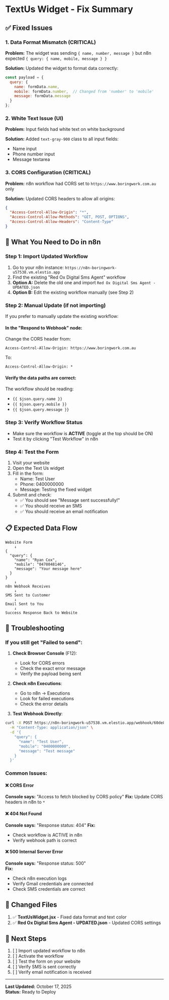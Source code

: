 # TextUs Widget - Fix Summary

## ✅ Fixed Issues

### 1. **Data Format Mismatch** (CRITICAL)
**Problem:** The widget was sending `{ name, number, message }` but n8n expected `{ query: { name, mobile, message } }`

**Solution:** Updated the widget to format data correctly:
```javascript
const payload = {
  query: {
    name: formData.name,
    mobile: formData.number,  // Changed from 'number' to 'mobile'
    message: formData.message
  }
};
```

### 2. **White Text Issue** (UI)
**Problem:** Input fields had white text on white background

**Solution:** Added `text-gray-900` class to all input fields:
- Name input
- Phone number input  
- Message textarea

### 3. **CORS Configuration** (CRITICAL)
**Problem:** n8n workflow had CORS set to `https://www.boringwork.com.au` only

**Solution:** Updated CORS headers to allow all origins:
```json
{
  "Access-Control-Allow-Origin": "*",
  "Access-Control-Allow-Methods": "GET, POST, OPTIONS",
  "Access-Control-Allow-Headers": "Content-Type"
}
```

## 🔧 What You Need to Do in n8n

### Step 1: Import Updated Workflow
1. Go to your n8n instance: `https://n8n-boringwork-u57538.vm.elestio.app`
2. Find the existing "Red Ox Digital Sms Agent" workflow
3. **Option A:** Delete the old one and import `Red Ox Digital Sms Agent - UPDATED.json`
4. **Option B:** Edit the existing workflow manually (see Step 2)

### Step 2: Manual Update (if not importing)

If you prefer to manually update the existing workflow:

#### In the "Respond to Webhook" node:
Change the CORS header from:
```
Access-Control-Allow-Origin: https://www.boringwork.com.au
```
To:
```
Access-Control-Allow-Origin: *
```

#### Verify the data paths are correct:
The workflow should be reading:
- `{{ $json.query.name }}`
- `{{ $json.query.mobile }}`
- `{{ $json.query.message }}`

### Step 3: Verify Workflow Status
- Make sure the workflow is **ACTIVE** (toggle at the top should be ON)
- Test it by clicking "Test Workflow" in n8n

### Step 4: Test the Form
1. Visit your website
2. Open the Text Us widget
3. Fill in the form:
   - Name: Test User
   - Phone: 0400000000
   - Message: Testing the fixed widget
4. Submit and check:
   - ✅ You should see "Message sent successfully!"
   - ✅ You should receive an SMS
   - ✅ You should receive an email notification

## 📋 Expected Data Flow

```
Website Form
    ↓
{
  "query": {
    "name": "Ryan Cox",
    "mobile": "0478048146",
    "message": "Your message here"
  }
}
    ↓
n8n Webhook Receives
    ↓
SMS Sent to Customer
    ↓
Email Sent to You
    ↓
Success Response Back to Website
```

## 🐛 Troubleshooting

### If you still get "Failed to send":

1. **Check Browser Console** (F12):
   - Look for CORS errors
   - Check the exact error message
   - Verify the payload being sent

2. **Check n8n Executions**:
   - Go to n8n → Executions
   - Look for failed executions
   - Check the error details

3. **Test Webhook Directly**:
```bash
curl -X POST https://n8n-boringwork-u57538.vm.elestio.app/webhook/60de8bbc-63ba-41ef-88f6-b9c1543c78b4 \
  -H "Content-Type: application/json" \
  -d '{
    "query": {
      "name": "Test User",
      "mobile": "0400000000",
      "message": "Test message"
    }
  }'
```

### Common Issues:

#### ❌ CORS Error
**Console says:** "Access to fetch blocked by CORS policy"
**Fix:** Update CORS headers in n8n to `*`

#### ❌ 404 Not Found
**Console says:** "Response status: 404"
**Fix:** 
- Check workflow is ACTIVE in n8n
- Verify webhook path is correct

#### ❌ 500 Internal Server Error
**Console says:** "Response status: 500"  
**Fix:**
- Check n8n execution logs
- Verify Gmail credentials are connected
- Check SMS credentials are correct

## 📝 Changed Files

1. ✅ **TextUsWidget.jsx** - Fixed data format and text color
2. ✅ **Red Ox Digital Sms Agent - UPDATED.json** - Updated CORS settings

## 🎯 Next Steps

1. [ ] Import updated workflow to n8n
2. [ ] Activate the workflow
3. [ ] Test the form on your website
4. [ ] Verify SMS is sent correctly
5. [ ] Verify email notification is received

---

**Last Updated:** October 17, 2025  
**Status:** Ready to Deploy


